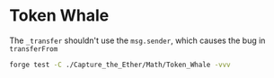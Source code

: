 # Token Whale

The `_transfer` shouldn't use the `msg.sender`, which causes the bug in `transferFrom`

```sh
forge test -C ./Capture_the_Ether/Math/Token_Whale -vvv
```
